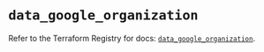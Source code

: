 # `data_google_organization`

Refer to the Terraform Registry for docs: [`data_google_organization`](https://registry.terraform.io/providers/hashicorp/google-beta/6.14.1/docs/data-sources/google_organization).
